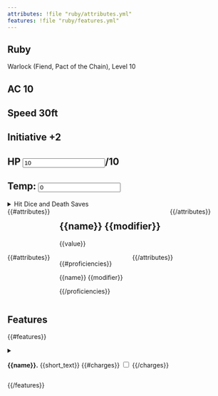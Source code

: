 ```yaml
---
attributes: !file "ruby/attributes.yml"
features: !file "ruby/features.yml"
---
```


<article class="three columns">
<div class="card">

# Ruby

Warlock (Fiend, Pact of the Chain), Level 10

</div>

<div class="primary card">

## AC 10

## Speed 30ft

## Initiative +2

</div>

<div class="primary card">

## HP <input data-field-name="HP" type="number" value="10">/10

## Temp: <input data-field-name="tempHP" type="number" value="0"><br>

<details>
<summary>Hit Dice and Death Saves</summary>
Hit Dice: 1d8
<input data-field-name="hitDie1" type="checkbox">
<input data-field-name="hitDie2" type="checkbox">
<input data-field-name="hitDie3" type="checkbox">
<input data-field-name="hitDie4" type="checkbox">
<input data-field-name="hitDie5" type="checkbox">
<input data-field-name="hitDie6" type="checkbox">
<input data-field-name="hitDie7" type="checkbox">
<input data-field-name="hitDie8" type="checkbox">
<input data-field-name="hitDie9" type="checkbox">
<input data-field-name="hitDie10" type="checkbox">

Death Saves

-   Success: <input data-field-name="deathSaveSuccess1" type="checkbox">
    <input data-field-name="deathSaveSuccess2" type="checkbox">
    <input data-field-name="deathSaveSuccess3" type="checkbox">
-   Failures: <input data-field-name="deathSaveFailure1" type="checkbox">
    <input data-field-name="deathSaveFailure2" type="checkbox">
    <input data-field-name="deathSaveFailure3" type="checkbox">

</details>

</div>

</article>

</section>
<div class="six columns">
{{#attributes}}
<div class="primary card">

## {{name}} {{modifier}}

{{value}}
</div>
{{/attributes}}
</div>

<div class="six columns">
{{#attributes}}
<div>

{{#proficiencies}}

{{name}} {{modifier}}

{{/proficiencies}}

</div>
{{/attributes}}

</div>

## Features
{{#features}}

<details>
<summary>

**{{name}}.**  {{short_text}} {{#charges}} <input type="checkbox" data-field-name="{{key}}"> {{/charges}}
</summary>
{{description}}
[{{source_name}}]({{source_url}})
</details>


</div>

{{/features}}
